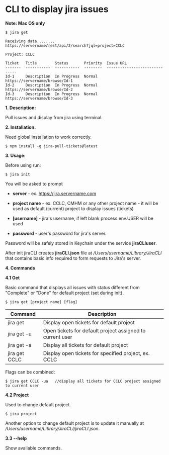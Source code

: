 # CLI to display jira issues

**Note: Mac OS only**

    $ jira get

    Receiving data........
    https://servername/rest/api/2/search?jql=project=CCLC
    
    Project: CCLC

    Ticket   Title        Status       Priority  Issue URL                   
    -------  -----------  -----------  --------  ------------------------------
    Id-1     Description  In Progress  Normal    https://servername/browse/Id-1
    Id-2     Description  In Progress  Normal    https://servername/browse/Id-2
    Id-3     Description  In Progress  Normal    https://servername/browse/Id-3

**1. Description:**

Pull issues and display from jira using terminal.

**2. Installation:**

Need global installation to work correctly. 

    $ npm install -g jira-pull-tickets@latest

**3. Usage:**

Before using run:

	$ jira init
    
You will be asked to prompt 

- **server** - ex. https://jira.servername.com

- **project name** - ex. CCLC, CMHM or any other project name - it will be used as default (current) project to display issues (tickets)
- **[username]** - jira's username, if left blank process.env.USER will be used
- **password** - user's password for jira's server.

Password will be safely stored in Keychain under the service **jiraCLIuser**. 

After init jiraCLI creates **jiraCLI.json** file at */Users/username/Library/JiraCLI* that contains basic info required to form requests to Jira's server.

**4. Commands**

**4.1 Get**

Basic command that displays all issues with status different from "Complete" or "Done" for default project (set during init).

    $ jira get [project name] [flag]    


| Command  |  Description |
|---|---|
|  jira get |  Display open tickets for default project |
|  jira get -u | Open tickets for default project assigned to current user  |
|  jira get -a |  Display all tickets for default project |
|  jira get CCLC  |  Display open tickets for specified project, ex. CCLC |


Flags can be combined: 
   
    $ jira get CCLC -ua   //display all tickets for CCLC project assigned to current user    

**4.2 Project**

Used to change default project. 

 	$ jira project

Another option to change default project is to update it manually at */Users/username/Library/JiraCLI/jiraCLI.json*.

**3.3 --help**

Show available commands.